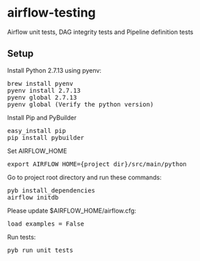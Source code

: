# airflow-testing
Airflow unit tests, DAG integrity tests and Pipeline definition tests

## Setup
Install Python 2.7.13 using pyenv:
<pre>
brew install pyenv
pyenv install 2.7.13
pyenv global 2.7.13
pyenv global (Verify the python version)
</pre>

Install Pip and PyBuilder
<pre>
easy_install pip
pip install pybuilder
</pre>

Set AIRFLOW_HOME
<pre>
export AIRFLOW_HOME={project dir}/src/main/python
</pre>

Go to project root directory and run these commands:
<pre>
pyb install_dependencies
airflow initdb
</pre>

Please update $AIRFLOW_HOME/airflow.cfg:
<pre>
load_examples = False
</pre>

Run tests:
<pre>
pyb run_unit_tests
</pre>
